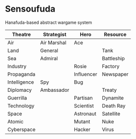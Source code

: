 # Sensoufuda

Hanafuda-based abstract wargame system

| Theatre      | Strategist  | Hero       | Resource     |
|--------------|-------------|------------|--------------|
| Air          | Air Marshal | Ace        |              |
| Land         | General     |            | Tank         |
| Sea          | Admiral     |            | Battleship   |
| Industry     |             | Rosie      | Factory      |
| Propaganda   |             | Influencer | Newspaper    |
| Intelligence | Spy         | Bug        |              |
| Diplomacy    | Ambassador  |            | Treaty       |
| Guerrilla    |             | Partisan   | Dynamite     |
| Technology   |             | Scientist  | Death Ray    |
| Space        |             | Astronaut  | Satellite    |
| Atomic       |             | Mutant     | Nuke         |
| Cyberspace   |             | Hacker     | Virus        |
